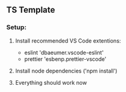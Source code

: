 ## TS Template

### Setup:

1. Install recommended VS Code extentions:

    - eslint 'dbaeumer.vscode-eslint'
    - prettier 'esbenp.prettier-vscode'

2. Install node dependencies ('npm install')
3. Everything should work now
